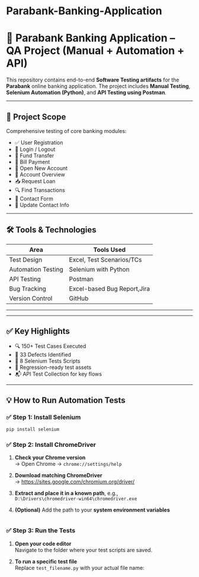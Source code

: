 # Parabank-Banking-Application
# 🧪 Parabank Banking Application – QA Project (Manual + Automation + API)

This repository contains end-to-end **Software Testing artifacts** for the **Parabank** online banking application. The project includes **Manual Testing**, **Selenium Automation (Python)**, and **API Testing using Postman**.

---

## 📌 Project Scope

Comprehensive testing of core banking modules:

- ✅ User Registration  
- 🔐 Login / Logout  
- 💸 Fund Transfer  
- 🧾 Bill Payment  
- 🏦 Open New Account  
- 📄 Account Overview  
- 📥 Request Loan  
- 🔍 Find Transactions  
- 📨 Contact Form  
- 🧭 Update Contact Info

---

## 🛠️ Tools & Technologies

| Area               | Tools Used                  |
|--------------------|-----------------------------|
| Test Design        | Excel, Test Scenarios/TCs   |
| Automation Testing | Selenium with Python        |
| API Testing        | Postman                     |
| Bug Tracking       | Excel-based Bug Report,Jira |
| Version Control    | GitHub                      |

---

---

## ✅ Key Highlights

- 🔍 150+ Test Cases Executed  
- 🐞 33 Defects Identified  
- 🤖 8 Selenium Tests Scripts  
- 🔁 Regression-ready test assets  
- 📬 API Test Collection for key flows

---

## 💡 How to Run Automation Tests

### ✅ Step 1: Install Selenium

```bash
pip install selenium
```

### ✅ Step 2: Install ChromeDriver

1. **Check your Chrome version**  
   → Open Chrome → `chrome://settings/help`

2. **Download matching ChromeDriver**  
   → https://sites.google.com/chromium.org/driver/

3. **Extract and place it in a known path**, e.g.,  
   `D:\Drivers\chromedriver-win64\chromedriver.exe`

4. **(Optional)** Add the path to your **system environment variables**

```
```
### ✅ Step 3: Run the Tests

1. **Open your code editor**  
   Navigate to the folder where your test scripts are saved.

2. **To run a specific test file**  
   Replace `test_filename.py` with your actual file name:


